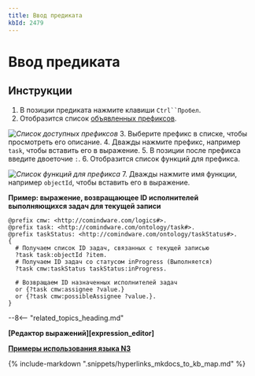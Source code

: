 ```yaml
---
title: Ввод предиката
kbId: 2479
---
```


# Ввод предиката

## Инструкции

1. В позиции предиката нажмите клавиши `Ctrl``Пробел`.
2. Отобразится список [объявленных префиксов](https://kb.comindware.ru/article.php?id=2477).

_![Список доступных префиксов](https://kb.comindware.ru/assets/n3_editor_predicate_prefix_autocomplete.png)_
3. Выберите префикс в списке, чтобы просмотреть его описание.
4. Дважды нажмите префикс, например `task`, чтобы вставить его в выражение.
5. В позиции после префикса введите двоеточие `:`.
6. Отобразится список функций для префикса.

_![Список функций для префикса](https://kb.comindware.ru/assets/n3_editor_predicate_prefix_function_autocomplete.png)_
7. Дважды нажмите имя функции, например `objectId`, чтобы вставить его в выражение.

**Пример: выражение, возвращающее ID исполнителей выполняющихся задач для текущей записи**

```
@prefix cmw: <http://comindware.com/logics#>.   
@prefix task: <http://comindware.com/ontology/task#>.   
@prefix taskStatus: <http://comindware.com/ontology/taskStatus#>.   
{   
  # Получаем список ID задач, связанных с текущей записью   
  ?task task:objectId ?item.   
  # Получаем ID задач со статусом inProgress (Выполняется)   
  ?task cmw:taskStatus taskStatus:inProgress.   
  
  # Возвращаем ID назначенных исполнителей задач   
  or {?task cmw:assignee ?value.}   
  or {?task cmw:possibleAssignee ?value.}.   
}
```

--8<-- "related_topics_heading.md"

**[Редактор выражений][expression_editor]**

**[Примеры использования языка N3](https://kb.comindware.ru/category.php?id=408)**

{% include-markdown ".snippets/hyperlinks_mkdocs_to_kb_map.md" %}
